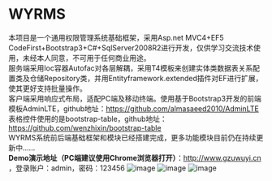 # WYRMS
本项目是一个通用权限管理系统基础框架，采用Asp.net MVC4+EF5 CodeFirst+Bootstrap3+C#+SqlServer2008R2进行开发，仅供学习交流技术使用，未经本人同意，不可用于任何商业用途。<br/>
服务端采用Ioc容器Autofac对各层解耦，采用T4模板来创建实体类数据表关系配置类及仓储Repository类，并用Entityframework.extended插件对EF进行扩展，使其更好支持批量操作。<br/>
客户端采用响应式布局，适配PC端及移动终端。使用基于Bootstrap3开发的前端模板AdminLTE，github地址：https://github.com/almasaeed2010/AdminLTE <br/>
表格控件使用的是bootstrap-table，github地址：https://github.com/wenzhixin/bootstrap-table <br/>
WYRMS系统前后端基础框架和模块已经搭建完成，更多功能模块目前仍在持续更新中......<br/><strong>Demo演示地址（PC端建议使用Chrome浏览器打开）</strong>：http://www.gzuwuyi.cn ，登录账户：admin，密码：123456
![image](https://github.com/wuyi23/WYRMS/blob/master/screenshots/login.jpg)
![image](https://github.com/wuyi23/WYRMS/blob/master/screenshots/角色管理.jpg)
![image](https://github.com/wuyi23/WYRMS/blob/master/screenshots/QQ截图20160320230653.png)



